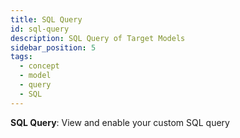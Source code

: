 ```yaml
---
title: SQL Query
id: sql-query
description: SQL Query of Target Models
sidebar_position: 5
tags:
  - concept
  - model
  - query
  - SQL
---
```


**SQL Query**: View and enable your custom SQL query
